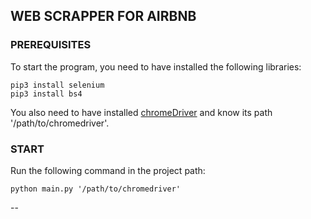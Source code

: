## WEB SCRAPPER FOR AIRBNB

### PREREQUISITES

To start the program, you need to have installed the following libraries:
```
pip3 install selenium
pip3 install bs4
```

You also need to have installed [chromeDriver](http://chromedriver.chromium.org/downloads) and know its path '/path/to/chromedriver'.

### START

Run the following command in the project path:

```
python main.py '/path/to/chromedriver'
```

--
